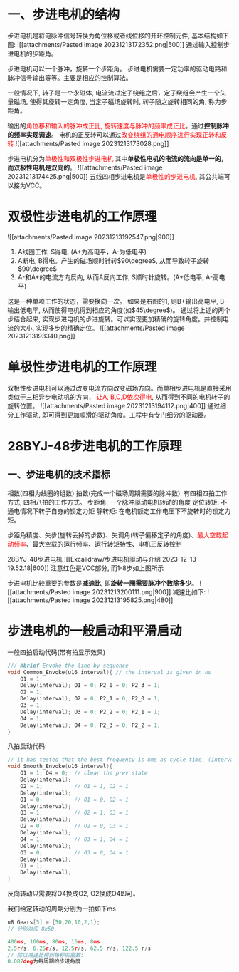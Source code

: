 # 一、步进电机的结构
步进电机是将电脉冲信号转换为角位移或者线位移的开环控制元件, 基本结构如下图: 
![[attachments/Pasted image 20231213172352.png|500]]
通过输入控制步进电机的步距角。

步进电机可以一个脉冲，旋转一个步距角。
步进电机需要一定功率的驱动电路和脉冲信号输出等等。主要是相应的控制算法。

一般情况下, 转子是一个永磁体, 电流流过定子绕组之后，定子绕组会产生一个矢量磁场, 使得其旋转一定角度, 当定子磁场旋转时, 转子随之旋转相同的角, 称为步距角。

输出的<mark style="background: transparent; color: red">角位移和输入的脉冲成正比, 旋转速度与脉冲的频率成正比</mark>。通过**控制脉冲的频率实现调速**。
电机的正反转可以通过<mark style="background: transparent; color: red">改变绕组的通电顺序进行实现正转和反转</mark>
![[attachments/Pasted image 20231213173028.png]]


步进电机分为<mark style="background: transparent; color: red">单极性和双极性步进电机</mark> 其中**单极性电机的电流的流向是单一的，而双极性电机是双向的**。
![[attachments/Pasted image 20231213174425.png|500]]
五线四相步进电机是<mark style="background: transparent; color: red">单极性的步进电机</mark>, 其公共端可以接为VCC。

# 双极性步进电机的工作原理

![[attachments/Pasted image 20231213192547.png|900]]

1. A线圈工作, S得电, (A+为高电平，A-为低电平)
2. A断电, B得电。产生的磁场顺时针转$90\degree$, 从而导致转子旋转$90\degree$
3. A-和A+的电流方向反向, 从而A反向工作,  S顺时针旋转。(A+低电平, A-高电平)

这是一种单项工作的状态，需要换向一次。
如果是右图的1,  则B+输出高电平, B-输出低电平, 从而使得电机得到相应的角度(如$45\degree$)。
通过将上述的两个步结合起来, 实现步进电机的步进旋转。可以实现更加精确的旋转角度。并控制电流的大小, 实现多步的精确定位。
![[attachments/Pasted image 20231213193340.png]]

# 单极性步进电机的工作原理

双极性步进电机可以通过改变电流方向改变磁场方向。而单相步进电机是直接采用类似于三相异步电动机的方向，<mark style="background: transparent; color: red"> 让A, B,C,D依次得电</mark>, 从而得到不同的电机转子的旋转位置。
![[attachments/Pasted image 20231213194112.png|400]]
通过细分工作驱动, 即可得到更加顺滑的驱动角度。工程中有专门细分的驱动器。

# 28BYJ-48步进电机的工作原理

## 一、步进电机的技术指标
相数(四相为线圈的组数)
拍数(完成一个磁场周期需要的脉冲数): 有四相四拍工作方式, 四相八拍的工作方式。
步距角: 一个脉冲驱动电机转动的角度
定位转矩: 不通电情况下转子自身的锁定力矩
静转矩: 在电机额定工作电压下不旋转时的锁定力矩。

步距角精度、失步(旋转丢掉的步数)、失调角(转子偏移定子的角度)、<mark style="background: transparent; color: red">最大空载起动频率</mark>、最大空载的运行频率、运行转矩特性、电机正反转控制

28BYJ-48步进电机
![[Excalidraw/步进电机驱动与介绍 2023-12-13 19.52.18|600]]
注意红色是VCC部分, 而1-8步如上图所示

步进电机比较重要的参数是**减速比**, 即**旋转一圈需要脉冲个数除多少**。
![[attachments/Pasted image 20231213200111.png|900]]
减速比如下: 
![[attachments/Pasted image 20231213195825.png|480]]






# 步进电机的一般启动和平滑启动

一般四拍启动代码(带有拍显示效果)
```c
/// @brief Envoke the line by sequence
void Common_Envoke(u16 interval){ // the interval is given in us
    O1 = 1;
    Delay(interval); O1 = 0; P2_0 = 0; P2_3 = 1;
    O2 = 1;
    Delay(interval); O2 = 0; P2_1 = 0; P2_0 = 1;
    O3 = 1;
    Delay(interval); O3 = 0; P2_2 = 0; P2_1 = 1;
    O4 = 1;
    Delay(interval); O4 = 0; P2_3 = 0; P2_2 = 1;
}
```

八拍启动代码: 
```c
// it has tested that the best frequency is 8ms as cycle time. (interval is 1ms) 
void Smooth_Envoke(u16 interval){
    O1 = 1; O4 = 0;  // clear the prev state
    Delay(interval);
    O2 = 1;          // O1 = 1, O2 = 1
    Delay(interval);
    O1 = 0;          // O1 = 0, O2 = 1
    Delay(interval);
    O3 = 1;          // O2 = 1, O3 = 1
    Delay(interval);
    O2 = 0;          // O2 = 0, O3 = 1
    Delay(interval);
    O4 = 1;          // O3 = 1, O4 = 1
    Delay(interval);
    O3 = 0;          // O3 = 0, O4 = 1
    Delay(interval);
    O1 = 1;
    Delay(interval);
}
```

反向转动只需要将O4换成O2, O2换成O4即可。

我们给定转动的周期分别为一拍如下ms
```c
u8 Gears[5] = {50,20,10,2,1};
// 分别对应 8x50, 

400ms, 160ms, 80ms, 16ms, 8ms
2.5r/s, 6.25r/s, 12.5r/s, 62.5 r/s, 122.5 r/s
// 除以减速比得到每秒的圈数:
0.087deg为每周期的步进角度
```

